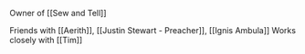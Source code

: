 Owner of [[Sew and Tell]]

Friends with [[Aerith]], [[Justin Stewart - Preacher]], [[Ignis Ambula]]
Works closely with [[Tim]]


